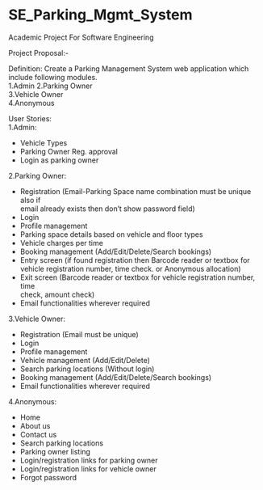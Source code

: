 # SE_Parking_Mgmt_System
Academic Project For Software Engineering

Project Proposal:-

Definition:	Create	a	Parking	Management	System	web	application	which	include	
following	modules.	
1.Admin	
2.Parking	Owner	
3.Vehicle	Owner	
4.Anonymous	
	
User	Stories:		 	
1.Admin:	
- Vehicle	Types		
- Parking	Owner	Reg.	approval	
- Login	as	parking	owner	
	
2.Parking	Owner:	
- Registration	(Email-Parking	Space	name	combination	must	be	unique	also	if	
email	already	exists	then	don’t	show	password	field)	
- Login	
- Profile	management	
- Parking	space	details	based	on	vehicle	and	floor	types	
- Vehicle	charges	per	time	
- Booking	management	(Add/Edit/Delete/Search	bookings)	
- Entry	screen	(if	found	registration	then	Barcode	reader	or	textbox	for	vehicle	
registration	number,	time	check.	or	Anonymous	allocation)	
- Exit	screen	(Barcode	reader	or	textbox	for	vehicle	registration	number,	time	
check,	amount	check)	
- Email	functionalities	wherever	required	
	
3.Vehicle	Owner:		
- Registration	(Email	must	be	unique)	
- Login	
- Profile	management		
- Vehicle	management	(Add/Edit/Delete)	
- Search	parking	locations	(Without	login)	
- Booking	management	(Add/Edit/Delete/Search	bookings)	
- Email	functionalities	wherever	required	
	
4.Anonymous:	
- Home		
- About	us	
- Contact	us	
- Search	parking	locations	
- Parking	owner	listing	
- Login/registration	links	for	parking	owner	
- Login/registration	links	for	vehicle	owner	
- Forgot	password	
